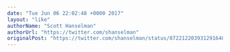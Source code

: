 ```yaml
---
date: "Tue Jun 06 22:02:48 +0000 2017"
layout: "like"
authorName: "Scott Hanselman"
authorUrl: "https://twitter.com/shanselman"
originalPost: "https://twitter.com/shanselman/status/872212203931291648"
---
```

